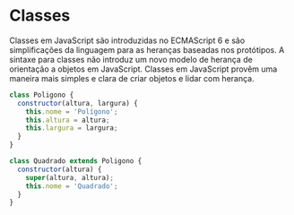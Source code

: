 # Classes

Classes em JavaScript são introduzidas no ECMAScript 6 e são simplificações da linguagem para as heranças baseadas nos protótipos. A sintaxe para classes não introduz um novo modelo de herança de orientação a objetos em JavaScript. Classes em JavaScript provêm uma maneira mais simples e clara de criar objetos e lidar com herança.

```javascript
class Poligono {
  constructor(altura, largura) {
    this.nome = 'Polígono';
    this.altura = altura;
    this.largura = largura;
  }
}

class Quadrado extends Poligono {
  constructor(altura) {
    super(altura, altura);
    this.nome = 'Quadrado';
  }
}
```